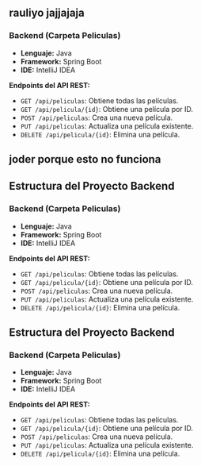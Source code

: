 ## rauliyo jajjajaja

### Backend (Carpeta Peliculas)

- **Lenguaje:** Java
- **Framework:** Spring Boot
- **IDE:** IntelliJ IDEA

**Endpoints del API REST:**

- `GET /api/peliculas`: Obtiene todas las películas.
- `GET /api/pelicula/{id}`: Obtiene una película por ID.
- `POST /api/peliculas`: Crea una nueva película.
- `PUT /api/peliculas`: Actualiza una película existente.
- `DELETE /api/pelicula/{id}`: Elimina una película.


## joder porque esto no funciona 

## Estructura del Proyecto Backend

### Backend (Carpeta Peliculas)

- **Lenguaje:** Java
- **Framework:** Spring Boot
- **IDE:** IntelliJ IDEA

**Endpoints del API REST:**

- `GET /api/peliculas`: Obtiene todas las películas.
- `GET /api/pelicula/{id}`: Obtiene una película por ID.
- `POST /api/peliculas`: Crea una nueva película.
- `PUT /api/peliculas`: Actualiza una película existente.
- `DELETE /api/pelicula/{id}`: Elimina una película.

## Estructura del Proyecto Backend

### Backend (Carpeta Peliculas)

- **Lenguaje:** Java
- **Framework:** Spring Boot
- **IDE:** IntelliJ IDEA

**Endpoints del API REST:**

- `GET /api/peliculas`: Obtiene todas las películas.
- `GET /api/pelicula/{id}`: Obtiene una película por ID.
- `POST /api/peliculas`: Crea una nueva película.
- `PUT /api/peliculas`: Actualiza una película existente.
- `DELETE /api/pelicula/{id}`: Elimina una película.
